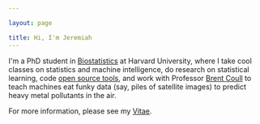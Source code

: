 ```yaml
---

layout: page

title: Hi, I'm Jeremiah
---
```



I'm a PhD student in [Biostatistics](http://www.hsph.harvard.edu/biostatistics/) at Harvard University, where I take cool classes on statistics and machine intelligence, do research on statistical learning, code [open source tools](/software/), and work with Professor [Brent Coull](http://www.hsph.harvard.edu/brent-coull/) to teach machines eat funky data (say, piles of satellite images) to predict heavy metal pollutants in the air.

<!--
i wrangle Pig, analyze in R and Python, power large-scale computation with C, and visualize in ggplot and d3.js. Shiny

I love things that are <span style="color:black">elegantly simple</span> and <span style="color:black">deadly functional</span>, and never hesitate to  impose this aesthetic principle on all the things that I do.
-->

For more information, please see my [Vitae](/download/cv/cv.pdf).
